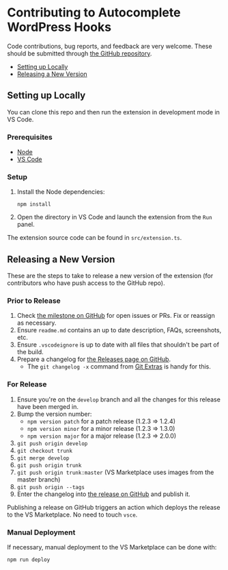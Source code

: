 # Contributing to Autocomplete WordPress Hooks

Code contributions, bug reports, and feedback are very welcome. These should be submitted through [the GitHub repository](https://github.com/johnbillion/vscode-wordpress-hooks).

* [Setting up Locally](#setting-up-locally)
* [Releasing a New Version](#releasing-a-new-version)

## Setting up Locally

You can clone this repo and then run the extension in development mode in VS Code.

### Prerequisites

* [Node](https://nodejs.org/)
* [VS Code](https://code.visualstudio.com/)

### Setup

1. Install the Node dependencies:

       npm install

2. Open the directory in VS Code and launch the extension from the `Run` panel.

The extension source code can be found in `src/extension.ts`.

## Releasing a New Version

These are the steps to take to release a new version of the extension (for contributors who have push access to the GitHub repo).

### Prior to Release

1. Check [the milestone on GitHub](https://github.com/johnbillion/vscode-wordpress-hooks/milestones) for open issues or PRs. Fix or reassign as necessary.
1. Ensure `readme.md` contains an up to date description, FAQs, screenshots, etc.
1. Ensure `.vscodeignore` is up to date with all files that shouldn't be part of the build.
1. Prepare a changelog for [the Releases page on GitHub](https://github.com/johnbillion/vscode-wordpress-hooks/releases).
   - The `git changelog -x` command from [Git Extras](https://github.com/tj/git-extras) is handy for this.

### For Release

1. Ensure you're on the `develop` branch and all the changes for this release have been merged in.
1. Bump the version number:
   - `npm version patch` for a patch release (1.2.3 => 1.2.4)
   - `npm version minor` for a minor release (1.2.3 => 1.3.0)
   - `npm version major` for a major release (1.2.3 => 2.0.0)
1. `git push origin develop`
1. `git checkout trunk`
1. `git merge develop`
1. `git push origin trunk`
1. `git push origin trunk:master` (VS Marketplace uses images from the master branch)
1. `git push origin --tags`
1. Enter the changelog into [the release on GitHub](https://github.com/johnbillion/vscode-wordpress-hooks/releases) and publish it.

Publishing a release on GitHub triggers an action which deploys the release to the VS Marketplace. No need to touch `vsce`.

### Manual Deployment

If necessary, manual deployment to the VS Marketplace can be done with:

    npm run deploy
